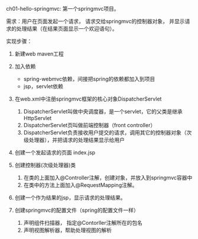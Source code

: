 ch01-hello-springmvc: 第一个springmvc项目。

需求：用户在页面发起一个请求， 请求交给springmvc的控制器对象， 并显示请求的处理结果（在结果页面显示一个欢迎语句）。

实现步骤：
1. 新建web maven工程
2. 加入依赖
   + spring-webmvc依赖，间接把spring的依赖都加入到项目
   + jsp，servlet依赖
   
3. 在web.xml中注册springmvc框架的核心对象DispatcherServlet
   1. DispatcherServlet叫做中央调度器，是一个servlet，它的父类是继承HttpServlet 
   2. DispatcherServlet页叫做前端控制器（front controller） 
   3. DispatcherServlet负责接收用户提交的请求，调用其它的控制器对象（次级处理器），并把请求的处理结果显示给用户

4. 创建一个发起请求的页面 index.jsp

5. 创建控制器(次级处理器)类
   1. 在类的上面加入@Controller注解，创建对象，并放入到springmvc容器中 
   2. 在类中的方法上面加入@RequestMapping注解。

6. 创建一个作为结果的jsp，显示请求的处理结果。

7. 创建springmvc的配置文件（spring的配置文件一样）
   1. 声明组件扫描器， 指定@Contorller注解所在的包名 
   2. 声明视图解析器，帮助处理视图的解析
